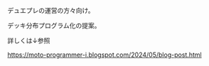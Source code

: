 デュエプレの運営の方々向け。

デッキ分布プログラム化の提案。

詳しくは↓参照

https://moto-programmer-i.blogspot.com/2024/05/blog-post.html
